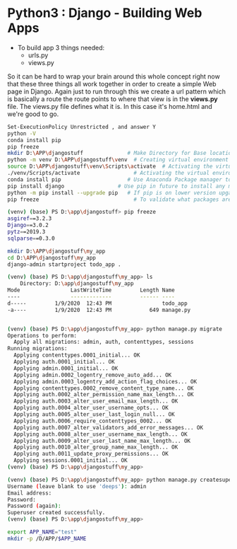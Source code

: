 # Python3 : Django - Building Web Apps

- To build app 3 things needed:
  + urls.py
  + views.py

So it can be hard to wrap your brain around this whole concept right now that these three things all work together in order to create a simple Web page in Django. Again just to run through this we create a url pattern which is basically a route the route points to where that view is in the __views.py__ file. The views.py file defines what it is. In this case it's home.html and we're good to go.


```sh
Set-ExecutionPolicy Unrestricted , and answer Y
python -V
conda install pip
pip freeze
mkdir D:\APP\djangostuff              # Make Directory for Base location of he Application Files
python -m venv D:\APP\djangostuff\venv  # Creating virtual environment for python
source D:\APP\djangostuff\venv\Scripts\activate  # Activating the virtual environemnt on linux
./venv/Scripts/activate                 # Activating the virtual environemnt on windows - PowerShell
conda install pip                     # Use Anaconda Package manager to first install pip
pip install django                 # Use pip in future to install any modules in venv
python -m pip install --upgrade pip   # If pip is on lower version upgarde using this command
pip freeze                              # To validate what packages are installed in venv

(venv) (base) PS D:\app\djangostuff> pip freeze
asgiref==3.2.3
Django==3.0.2
pytz==2019.3
sqlparse==0.3.0

mkdir D:\APP\djangostuff\my_app
cd D:\APP\djangostuff\my_app
django-admin startproject todo_app .

(venv) (base) PS D:\app\djangostuff\my_app> ls
    Directory: D:\app\djangostuff\my_app
Mode                LastWriteTime         Length Name
----                -------------         ------ ----
d-----         1/9/2020  12:43 PM                todo_app
-a----         1/9/2020  12:43 PM            649 manage.py


(venv) (base) PS D:\app\djangostuff\my_app> python manage.py migrate
Operations to perform:
  Apply all migrations: admin, auth, contenttypes, sessions
Running migrations:
  Applying contenttypes.0001_initial... OK
  Applying auth.0001_initial... OK
  Applying admin.0001_initial... OK
  Applying admin.0002_logentry_remove_auto_add... OK
  Applying admin.0003_logentry_add_action_flag_choices... OK
  Applying contenttypes.0002_remove_content_type_name... OK
  Applying auth.0002_alter_permission_name_max_length... OK
  Applying auth.0003_alter_user_email_max_length... OK
  Applying auth.0004_alter_user_username_opts... OK
  Applying auth.0005_alter_user_last_login_null... OK
  Applying auth.0006_require_contenttypes_0002... OK
  Applying auth.0007_alter_validators_add_error_messages... OK
  Applying auth.0008_alter_user_username_max_length... OK
  Applying auth.0009_alter_user_last_name_max_length... OK
  Applying auth.0010_alter_group_name_max_length... OK
  Applying auth.0011_update_proxy_permissions... OK
  Applying sessions.0001_initial... OK
(venv) (base) PS D:\app\djangostuff\my_app>

(venv) (base) PS D:\app\djangostuff\my_app> python manage.py createsuperuser
Username (leave blank to use 'deeps'): admin
Email address:
Password:
Password (again):
Superuser created successfully.
(venv) (base) PS D:\app\djangostuff\my_app>


```

```sh
export APP_NAME="test"
mkdir -p /D/APP/$APP_NAME


```
